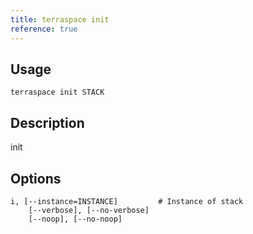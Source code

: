 ```yaml
---
title: terraspace init
reference: true
---
```


## Usage

    terraspace init STACK

## Description

init


## Options

```
i, [--instance=INSTANCE]         # Instance of stack
    [--verbose], [--no-verbose]  
    [--noop], [--no-noop]        
```

